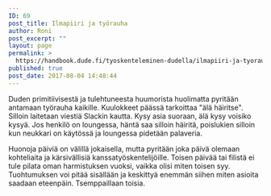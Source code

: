 ```yaml
---
ID: 69
post_title: Ilmapiiri ja työrauha
author: Roni
post_excerpt: ""
layout: page
permalink: >
  https://handbook.dude.fi/tyoskenteleminen-dudella/ilmapiiri-ja-tyorauha
published: true
post_date: 2017-08-04 14:48:44
---
```

Duden primitiivisestä ja tulehtuneesta huumorista huolimatta pyritään antamaan työrauha kaikille. Kuulokkeet päässä tarkoittaa "älä häiritse". Silloin laitetaan viestiä Slackin kautta. Kysy asia suoraan, älä kysy voisiko kysyä. Jos henkilö on loungessa, häntä saa silloin häiritä, poislukien silloin kun neukkari on käytössä ja loungessa pidetään palaveria.

Huonoja päiviä on välillä jokaisella, mutta pyritään joka päivä olemaan kohteliaita ja kärsivällisiä kanssatyöskentelijöille. Toisen päivää tai filistä ei tule pilata oman harmistuksen vuoksi, vaikka olisi miten toisen syy. Tuohtumuksen voi pitää sisällään ja keskittyä enemmän siihen miten asioita saadaan eteenpäin. Tsemppaillaan toisia.